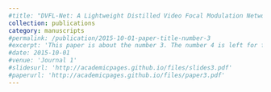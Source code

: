 ```yaml
---
#title: "DVFL-Net: A Lightweight Distilled Video Focal Modulation Network for Spatio-Temporal Action Recognition"
collection: publications
category: manuscripts
#permalink: /publication/2015-10-01-paper-title-number-3
#excerpt: 'This paper is about the number 3. The number 4 is left for future work.'
#date: 2015-10-01
#venue: 'Journal 1'
#slidesurl: 'http://academicpages.github.io/files/slides3.pdf'
#paperurl: 'http://academicpages.github.io/files/paper3.pdf'
---
```



